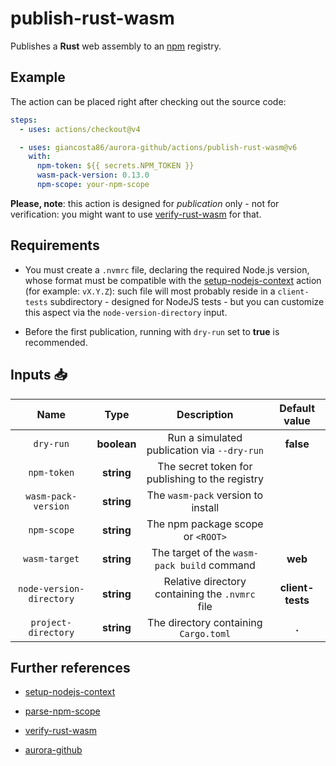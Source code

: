 # publish-rust-wasm

Publishes a **Rust** web assembly to an [npm](https://www.npmjs.com/) registry.

## Example

The action can be placed right after checking out the source code:

```yaml
steps:
  - uses: actions/checkout@v4

  - uses: giancosta86/aurora-github/actions/publish-rust-wasm@v6
    with:
      npm-token: ${{ secrets.NPM_TOKEN }}
      wasm-pack-version: 0.13.0
      npm-scope: your-npm-scope
```

**Please, note**: this action is designed for _publication_ only - not for verification: you might want to use [verify-rust-wasm](../verify-rust-wasm/README.md) for that.

## Requirements

- You must create a `.nvmrc` file, declaring the required Node.js version, whose format must be compatible with the [setup-nodejs-context](../setup-nodejs-context/README.md) action (for example: `vX.Y.Z`): such file will most probably reside in a `client-tests` subdirectory - designed for NodeJS tests - but you can customize this aspect via the `node-version-directory` input.

- Before the first publication, running with `dry-run` set to **true** is recommended.

## Inputs 📥

|           Name           |    Type     |                   Description                   |  Default value   |
| :----------------------: | :---------: | :---------------------------------------------: | :--------------: |
|        `dry-run`         | **boolean** |   Run a simulated publication via `--dry-run`   |    **false**     |
|       `npm-token`        | **string**  | The secret token for publishing to the registry |                  |
|   `wasm-pack-version`    | **string**  |       The `wasm-pack` version to install        |                  |
|       `npm-scope`        | **string**  |        The npm package scope or `<ROOT>`        |                  |
|      `wasm-target`       | **string**  |   The target of the `wasm-pack build` command   |     **web**      |
| `node-version-directory` | **string**  | Relative directory containing the `.nvmrc` file | **client-tests** |
|   `project-directory`    | **string**  |      The directory containing `Cargo.toml`      |      **.**       |

## Further references

- [setup-nodejs-context](../setup-nodejs-context/README.md)

- [parse-npm-scope](../parse-npm-scope/README.md)

- [verify-rust-wasm](../verify-rust-wasm/README.md)

- [aurora-github](../../README.md)
